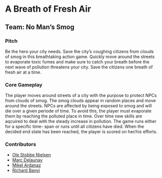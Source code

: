 # A Breath of Fresh Air
## Team: No Man’s Smog
### Pitch
Be the hero your city needs. Save the city’s coughing citizens from clouds of smog
in this breathtaking action game. Quickly move around the streets to evaporate
toxic fumes and make sure to catch your breath before the next wave of pollution
threatens your city. Save the citizens one breath of fresh air at a time.
### Core Gameplay
The player moves around streets of a city with the purpose to protect NPCs
from clouds of smog. The smog clouds appear in random places and move
around the streets. NPCs are affected by being exposed to smog and will die
over a given periode of time. To avoid this, the player must evaporate them by
reaching the polluted place in time. Over time new skills are aqcuired to deal
with the steady increase in pollution. The game runs either for a specific time-
span or runs until all citizens have died. When the decided end state has been
reached, the player is scored on her/his efforts.
### Contributors 
- [Ole Stobbe Nielsen](https://github.com/olestobbe)
- [Marc Delaunay](https://github.com/DelaMarc)
- [Mikel Ardanaz](https://github.com/MikelArdanaz)
- [Richard Banyi](https://github.com/richban)
